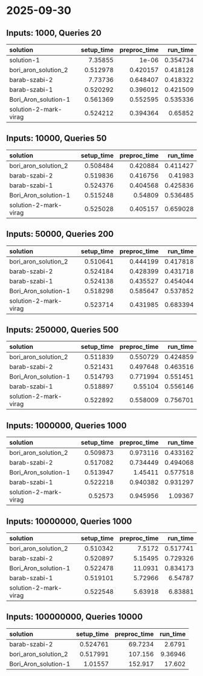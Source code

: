 # 2025-09-30

## Inputs: 1000, Queries 20

| solution              |   setup_time |   preproc_time |   run_time |
|:----------------------|-------------:|---------------:|-----------:|
| solution-1            |     7.35855  |       1e-06    |   0.354734 |
| bori_aron_solution_2  |     0.512978 |       0.420157 |   0.418128 |
| barab-szabi-2         |     7.73736  |       0.648407 |   0.418322 |
| barab-szabi-1         |     0.520292 |       0.396012 |   0.421509 |
| Bori_Aron_solution-1  |     0.561369 |       0.552595 |   0.535336 |
| solution-2-mark-virag |     0.524212 |       0.394364 |   0.65852  |

## Inputs: 10000, Queries 50

| solution              |   setup_time |   preproc_time |   run_time |
|:----------------------|-------------:|---------------:|-----------:|
| bori_aron_solution_2  |     0.508484 |       0.420884 |   0.411427 |
| barab-szabi-2         |     0.519836 |       0.416756 |   0.41983  |
| barab-szabi-1         |     0.524376 |       0.404568 |   0.425836 |
| Bori_Aron_solution-1  |     0.515248 |       0.54809  |   0.536485 |
| solution-2-mark-virag |     0.525028 |       0.405157 |   0.659028 |

## Inputs: 50000, Queries 200

| solution              |   setup_time |   preproc_time |   run_time |
|:----------------------|-------------:|---------------:|-----------:|
| bori_aron_solution_2  |     0.510641 |       0.444199 |   0.417818 |
| barab-szabi-2         |     0.524184 |       0.428399 |   0.431718 |
| barab-szabi-1         |     0.524138 |       0.435527 |   0.454044 |
| Bori_Aron_solution-1  |     0.518298 |       0.585647 |   0.537852 |
| solution-2-mark-virag |     0.523714 |       0.431985 |   0.683394 |

## Inputs: 250000, Queries 500

| solution              |   setup_time |   preproc_time |   run_time |
|:----------------------|-------------:|---------------:|-----------:|
| bori_aron_solution_2  |     0.511839 |       0.550729 |   0.424859 |
| barab-szabi-2         |     0.521431 |       0.497648 |   0.463516 |
| Bori_Aron_solution-1  |     0.514793 |       0.771994 |   0.551451 |
| barab-szabi-1         |     0.518897 |       0.55104  |   0.556146 |
| solution-2-mark-virag |     0.522892 |       0.558009 |   0.756701 |

## Inputs: 1000000, Queries 1000

| solution              |   setup_time |   preproc_time |   run_time |
|:----------------------|-------------:|---------------:|-----------:|
| bori_aron_solution_2  |     0.509873 |       0.973116 |   0.433162 |
| barab-szabi-2         |     0.517082 |       0.734449 |   0.494068 |
| Bori_Aron_solution-1  |     0.513947 |       1.45411  |   0.577518 |
| barab-szabi-1         |     0.522218 |       0.940382 |   0.931297 |
| solution-2-mark-virag |     0.52573  |       0.945956 |   1.09367  |

## Inputs: 10000000, Queries 1000

| solution              |   setup_time |   preproc_time |   run_time |
|:----------------------|-------------:|---------------:|-----------:|
| bori_aron_solution_2  |     0.510342 |        7.5172  |   0.517741 |
| barab-szabi-2         |     0.520897 |        5.15495 |   0.729326 |
| Bori_Aron_solution-1  |     0.522478 |       11.0931  |   0.834173 |
| barab-szabi-1         |     0.519101 |        5.72966 |   6.54787  |
| solution-2-mark-virag |     0.522548 |        5.63918 |   6.83881  |

## Inputs: 100000000, Queries 10000

| solution             |   setup_time |   preproc_time |   run_time |
|:---------------------|-------------:|---------------:|-----------:|
| barab-szabi-2        |     0.524761 |        69.7234 |    2.6791  |
| bori_aron_solution_2 |     0.517991 |       107.156  |    9.36946 |
| Bori_Aron_solution-1 |     1.01557  |       152.917  |   17.602   |